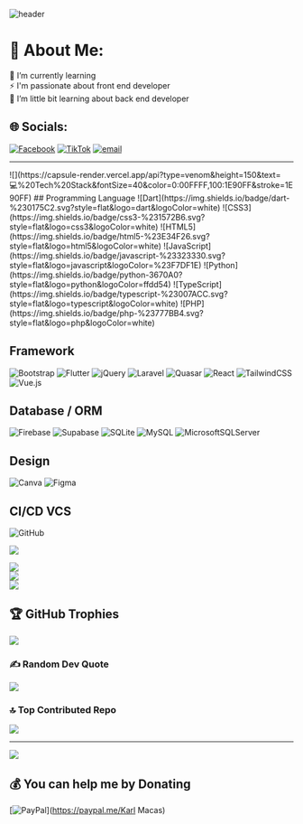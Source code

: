 ![header](https://capsule-render.vercel.app/api?type=waving&color=timeGradient&height=200&section=header&text=Hi%2C%20I%27m%20Karl%20R.%20Macas%20👋&fontSize=50&animation=scaleIn&fontAlignY=35&desc=A%20passionate%20Front%20end%20developer&descSize=20&descAlignY=55&descAlign=50)

# 💫 About Me:
🌱 I’m currently learning<br>⚡ I'm passionate about front end developer<br>🔭 I’m little bit learning about back end developer


## 🌐 Socials:
[![Facebook](https://img.shields.io/badge/Facebook-%231877F2.svg?logo=Facebook&logoColor=white)](https://facebook.com/karlmacas.kyoot.29) [![TikTok](https://img.shields.io/badge/TikTok-%23000000.svg?logo=TikTok&logoColor=white)](https://tiktok.com/@user.karlrzmacas29_00000) [![email](https://img.shields.io/badge/Email-D14836?logo=gmail&logoColor=white)](mailto:karlracomamacas@gmail.com) 
<hr />
![](https://capsule-render.vercel.app/api?type=venom&height=150&text=💻%20Tech%20Stack&fontSize=40&color=0:00FFFF,100:1E90FF&stroke=1E90FF)
## Programming Language
![Dart](https://img.shields.io/badge/dart-%230175C2.svg?style=flat&logo=dart&logoColor=white) ![CSS3](https://img.shields.io/badge/css3-%231572B6.svg?style=flat&logo=css3&logoColor=white) ![HTML5](https://img.shields.io/badge/html5-%23E34F26.svg?style=flat&logo=html5&logoColor=white) ![JavaScript](https://img.shields.io/badge/javascript-%23323330.svg?style=flat&logo=javascript&logoColor=%23F7DF1E) ![Python](https://img.shields.io/badge/python-3670A0?style=flat&logo=python&logoColor=ffdd54) ![TypeScript](https://img.shields.io/badge/typescript-%23007ACC.svg?style=flat&logo=typescript&logoColor=white) ![PHP](https://img.shields.io/badge/php-%23777BB4.svg?style=flat&logo=php&logoColor=white)

## Framework
![Bootstrap](https://img.shields.io/badge/bootstrap-%238511FA.svg?style=flat&logo=bootstrap&logoColor=white) ![Flutter](https://img.shields.io/badge/Flutter-%2302569B.svg?style=flat&logo=Flutter&logoColor=white) ![jQuery](https://img.shields.io/badge/jquery-%230769AD.svg?style=flat&logo=jquery&logoColor=white) ![Laravel](https://img.shields.io/badge/laravel-%23FF2D20.svg?style=flat&logo=laravel&logoColor=white) ![Quasar](https://img.shields.io/badge/Quasar-16B7FB?style=flat&logo=quasar&logoColor=black) ![React](https://img.shields.io/badge/react-%2320232a.svg?style=flat&logo=react&logoColor=%2361DAFB) ![TailwindCSS](https://img.shields.io/badge/tailwindcss-%2338B2AC.svg?style=flat&logo=tailwind-css&logoColor=white) ![Vue.js](https://img.shields.io/badge/vue.js-%2335495e.svg?style=flat&logo=vuedotjs&logoColor=%234FC08D)

## Database / ORM
![Firebase](https://img.shields.io/badge/firebase-a08021?style=flat&logo=firebase&logoColor=ffcd34) ![Supabase](https://img.shields.io/badge/Supabase-3ECF8E?style=flat&logo=supabase&logoColor=white) ![SQLite](https://img.shields.io/badge/sqlite-%2307405e.svg?style=flat&logo=sqlite&logoColor=white) ![MySQL](https://img.shields.io/badge/mysql-4479A1.svg?style=flat&logo=mysql&logoColor=white) ![MicrosoftSQLServer](https://img.shields.io/badge/Microsoft%20SQL%20Server-CC2927?style=flat&logo=microsoft%20sql%20server&logoColor=white) 

## Design
![Canva](https://img.shields.io/badge/Canva-%2300C4CC.svg?style=flat&logo=Canva&logoColor=white) ![Figma](https://img.shields.io/badge/figma-%23F24E1E.svg?style=flat&logo=figma&logoColor=white) 

## CI/CD VCS
![GitHub](https://img.shields.io/badge/github-%23121011.svg?style=flat&logo=github&logoColor=white)
 
![](https://capsule-render.vercel.app/api?type=venom&height=150&text=📊%20GitHub%20Stats&fontSize=40&color=0:32CD32,100:006400&stroke=006400)

![](https://github-readme-stats.vercel.app/api?username=karlmacas29&theme=tokyonight&hide_border=false&include_all_commits=true&count_private=false)<br/>
![](https://nirzak-streak-stats.vercel.app/?user=karlmacas29&theme=tokyonight&hide_border=false)<br/>
![](https://github-readme-stats.vercel.app/api/top-langs/?username=karlmacas29&theme=tokyonight&hide_border=false&include_all_commits=true&count_private=false&layout=compact)

## 🏆 GitHub Trophies
![](https://github-profile-trophy.vercel.app/?username=karlmacas29&theme=radical&no-frame=false&no-bg=true&margin-w=4)

### ✍️ Random Dev Quote
![](https://quotes-github-readme.vercel.app/api?type=horizontal&theme=radical)

### 🔝 Top Contributed Repo
![](https://github-contributor-stats.vercel.app/api?username=karlmacas29&limit=5&theme=radical&combine_all_yearly_contributions=true)

---
[![](https://visitcount.itsvg.in/api?id=karlmacas29&icon=9&color=1)](https://visitcount.itsvg.in)

  ## 💰 You can help me by Donating
  [![PayPal](https://img.shields.io/badge/PayPal-00457C?style=for-the-badge&logo=paypal&logoColor=white)](https://paypal.me/Karl Macas) 

  
<!-- Proudly created with GPRM ( https://gprm.itsvg.in ) -->
